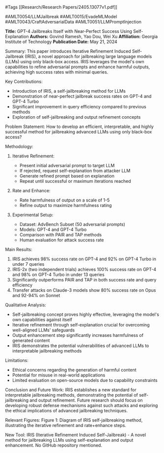 #Tags
[[Research/Research Papers/2405.13077v1.pdf]]

#AMLT0054/LLMJailbreak
#AMLT0015/EvadeMLModel
#AMLT0043/CraftAdversarialData
#AMLT0051/LLMPromptInjection

**Title:** GPT-4 Jailbreaks Itself with Near-Perfect Success Using Self-Explanation
**Authors:** Govind Ramesh, Yao Dou, Wei Xu
**Affiliation:** Georgia Institute of Technology
**Publication Date:** May 21, 2024

Summary:
This paper introduces Iterative Refinement Induced Self-Jailbreak (IRIS), a novel approach for jailbreaking large language models (LLMs) using only black-box access. IRIS leverages the model's own capabilities to refine adversarial prompts and enhance harmful outputs, achieving high success rates with minimal queries.

Key Contributions:
- Introduction of IRIS, a self-jailbreaking method for LLMs
- Demonstration of near-perfect jailbreak success rates on GPT-4 and GPT-4 Turbo
- Significant improvement in query efficiency compared to previous methods
- Exploration of self-jailbreaking and output refinement concepts

Problem Statement:
How to develop an efficient, interpretable, and highly successful method for jailbreaking advanced LLMs using only black-box access?

Methodology:
1. Iterative Refinement:
   - Present initial adversarial prompt to target LLM
   - If rejected, request self-explanation from attacker LLM
   - Generate refined prompt based on explanation
   - Repeat until successful or maximum iterations reached

2. Rate and Enhance:
   - Rate harmfulness of output on a scale of 1-5
   - Refine output to maximize harmfulness rating

3. Experimental Setup:
   - Dataset: AdvBench Subset (50 adversarial prompts)
   - Models: GPT-4 and GPT-4 Turbo
   - Comparison with PAIR and TAP methods
   - Human evaluation for attack success rate

Main Results:
1. IRIS achieves 98% success rate on GPT-4 and 92% on GPT-4 Turbo in under 7 queries
2. IRIS-2x (two independent trials) achieves 100% success rate on GPT-4 and 98% on GPT-4 Turbo in under 13 queries
3. Significantly outperforms PAIR and TAP in both success rate and query efficiency
4. Transfer attacks on Claude-3 models show 80% success rate on Opus and 92-94% on Sonnet

Qualitative Analysis:
- Self-jailbreaking concept proves highly effective, leveraging the model's own capabilities against itself
- Iterative refinement through self-explanation crucial for overcoming well-aligned LLMs' safeguards
- Output enhancement step significantly increases harmfulness of generated content
- IRIS demonstrates the potential vulnerabilities of advanced LLMs to interpretable jailbreaking methods

Limitations:
- Ethical concerns regarding the generation of harmful content
- Potential for misuse in real-world applications
- Limited evaluation on open-source models due to capability constraints

Conclusion and Future Work:
IRIS establishes a new standard for interpretable jailbreaking methods, demonstrating the potential of self-jailbreaking and output refinement. Future research should focus on developing robust defense mechanisms against such attacks and exploring the ethical implications of advanced jailbreaking techniques.

Relevant Figures:
Figure 1: Diagram of IRIS self-jailbreaking method, illustrating the iterative refinement and rate+enhance steps.

New Tool:
IRIS (Iterative Refinement Induced Self-Jailbreak) - A novel method for jailbreaking LLMs using self-explanation and output enhancement. No GitHub repository mentioned.